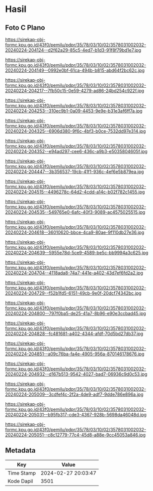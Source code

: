 # Hasil

## Foto C Plano

https://sirekap-obj-formc.kpu.go.id/43f0/pemilu/pdpr/35/78/03/10/02/3578031002032-20240224-204124--d2f62a29-85c5-4ed7-b1d3-91f8f79bd1e7.jpg

https://sirekap-obj-formc.kpu.go.id/43f0/pemilu/pdpr/35/78/03/10/02/3578031002032-20240224-204149--0992e0bf-61ca-494b-b815-abd64f2bc62c.jpg

https://sirekap-obj-formc.kpu.go.id/43f0/pemilu/pdpr/35/78/03/10/02/3578031002032-20240224-204217--7fb50c15-0e59-4279-ad86-24bd254c922f.jpg

https://sirekap-obj-formc.kpu.go.id/43f0/pemilu/pdpr/35/78/03/10/02/3578031002032-20240224-204253--310ec9b1-0a09-4453-9e9e-b31e3af6ff7a.jpg

https://sirekap-obj-formc.kpu.go.id/43f0/pemilu/pdpr/35/78/03/10/02/3578031002032-20240224-204325--6906d380-9f6c-4bf3-b0ce-7532dd97e314.jpg

https://sirekap-obj-formc.kpu.go.id/43f0/pemilu/pdpr/35/78/03/10/02/3578031002032-20240224-204352--e94ad297-cee6-436c-a9b3-e5035804605f.jpg

https://sirekap-obj-formc.kpu.go.id/43f0/pemilu/pdpr/35/78/03/10/02/3578031002032-20240224-204447--3b356537-19cb-41f1-936c-4ef6e5b879ea.jpg

https://sirekap-obj-formc.kpu.go.id/43f0/pemilu/pdpr/35/78/03/10/02/3578031002032-20240224-204515--4496278c-64d2-4cdd-a14c-b02f782c1455.jpg

https://sirekap-obj-formc.kpu.go.id/43f0/pemilu/pdpr/35/78/03/10/02/3578031002032-20240224-204535--549765e0-6afc-40f3-9089-ac4575025515.jpg

https://sirekap-obj-formc.kpu.go.id/43f0/pemilu/pdpr/35/78/03/10/02/3578031002032-20240224-204618--36010620-bbce-4ca9-80ae-9f110db27e36.jpg

https://sirekap-obj-formc.kpu.go.id/43f0/pemilu/pdpr/35/78/03/10/02/3578031002032-20240224-204639--5955e78d-5ce9-4589-be5c-bb9994a3c625.jpg

https://sirekap-obj-formc.kpu.go.id/43f0/pemilu/pdpr/35/78/03/10/02/3578031002032-20240224-204704--4118ada8-74a7-441e-a402-43d7ef6fd2a2.jpg

https://sirekap-obj-formc.kpu.go.id/43f0/pemilu/pdpr/35/78/03/10/02/3578031002032-20240224-204729--f52b1fd5-6151-49cb-9e0f-20dcf74342bc.jpg

https://sirekap-obj-formc.kpu.go.id/43f0/pemilu/pdpr/35/78/03/10/02/3578031002032-20240224-204800--797f0ba5-de25-41a7-8b96-e90e3ccbad45.jpg

https://sirekap-obj-formc.kpu.go.id/43f0/pemilu/pdpr/35/78/03/10/02/3578031002032-20240224-204828--fc481681-a402-4344-afdf-70d5bd27db37.jpg

https://sirekap-obj-formc.kpu.go.id/43f0/pemilu/pdpr/35/78/03/10/02/3578031002032-20240224-204851--a09c76ba-fa4e-4905-956a-870146178676.jpg

https://sirekap-obj-formc.kpu.go.id/43f0/pemilu/pdpr/35/78/03/10/02/3578031002032-20240224-204932--d167b513-9542-4027-bad7-06936c9d0c53.jpg

https://sirekap-obj-formc.kpu.go.id/43f0/pemilu/pdpr/35/78/03/10/02/3578031002032-20240224-205009--3cdfef4c-2f2a-4de9-adf7-9dde786e896a.jpg

https://sirekap-obj-formc.kpu.go.id/43f0/pemilu/pdpr/35/78/03/10/02/3578031002032-20240224-205031--b95fb317-cde3-4367-928b-5698da46048d.jpg

https://sirekap-obj-formc.kpu.go.id/43f0/pemilu/pdpr/35/78/03/10/02/3578031002032-20240224-205051--c8c12779-77c4-45d8-a88e-9cc45053a846.jpg


## Metadata

| Key        | Value               |
| ---------- | ------------------- |
| Time Stamp | 2024-02-27 20:03:47 |
| Kode Dapil | 3501                |



